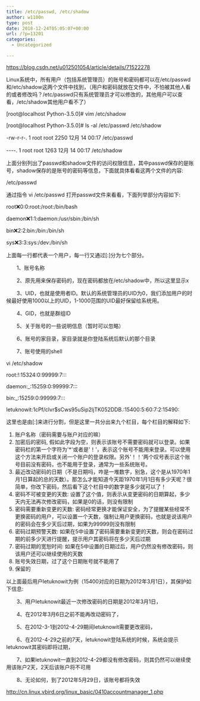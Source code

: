```yaml
---
title: /etc/passwd, /etc/shadow
author: w1100n
type: post
date: 2018-12-24T05:05:07+00:00
url: /?p=13201
categories:
  - Uncategorized

---
```

https://blog.csdn.net/u012501054/article/details/71522278

Linux系统中，所有用户（包括系统管理员）的账号和密码都可以在/etc/passwd和/etc/shadow这两个文件中找到，（用户和密码就放在文件中，不怕被其他人看的或者修改吗？/etc/passwd只有系统管理员才可以修改的，其他用户可以查看，/etc/shadow其他用户看不了）

[root@localhost Python-3.5.0]# vim /etc/shadow
  
[root@localhost Python-3.5.0]# ls -al /etc/passwd /etc/shadow
  
-rw-r-r-. 1 root root 2250 12月 14 00:17 /etc/passwd
  
----. 1 root root 1263 12月 14 00:17 /etc/shadow
  
上面分别列出了passwd和shadow文件的访问权限信息，其中passwd保存的是账号，shadow保存的是账号的密码等信息，下面就具体看看这两个文件的内容: 

/etc/passwd
  
通过指令 vi /etc/passwd 打开passwd文件来看看，下面列举部分内容如下: 

root:x:0:0:root:/root:/bin/bash
  
daemon:x:1:1:daemon:/usr/sbin:/bin/sh
  
bin:x:2:2:bin:/bin:/bin/sh
  
sys:x:3:3:sys:/dev:/bin/sh
  
上面每一行都代表一个用户，每一行又通过[:]分为七个部分。

　　1、账号名称
  
　　2、原先用来保存密码的，现在密码都放在/etc/shadow中，所以这里显示x
  
　　3、UID，也就是使用者ID。默认的系统管理员的UID为0，我们添加用户的时候最好使用1000以上的UID，1-1000范围的UID最好保留给系统用。
  
　　4、GID，也就是群组ID
  
　　5、关于账号的一些说明信息（暂时可以忽略）
  
　　6、账号的家目录，家目录就是你登陆系统后默认的那个目录
  
　　7、账号使用的shell

vi /etc/shadow

root:!:15324:0:99999:7:::
  
daemon:_:15259:0:99999:7:::
  
bin:_:15259:0:99999:7:::
  
letuknowit:$1$cPf/cIvr$sCws95uSip2ljTK052DDB.:15400:5:60:7:2:15490:
  
这里也是由[:]来进行分割，但是这里一共分出来九个栏目，每个栏目的解释如下: 

  1. 账户名称（密码需要与账户对应的嘛）
  2. 加密后的密码, 假如此字段为空，则表示该账号不需要密码就可以登录。如果密码栏的第一个字符为'*'或者是'！'，表示这个账号不能用来登录。可以使用这个方法来开启或关闭一个账户的登录权限。另外'！！'两个叹号表示这个账号目前没有密码，也不能用于登录，通常为一些系统账号。
  3. 最近改动密码的日期（不是日期吗，咋是一堆数字，别急，这个是从1970年1月1日算起的总的天数）。那怎么才能知道今天距1970年1月1日有多少天呢？很简单，你改下密码，然后看下这个栏目中的数字是多少就可以了！
  4. 密码不可被变更的天数: 设置了这个值，则表示从变更密码的日期算起，多少天内无法再次修改密码，如果是0的话，则没有限制
  5. 密码需要重新变更的天数: 密码经常更换才能保证安全，为了提醒某些经常不更换密码的用户，可以设置一个天数，强制让用户更换密码，也就是说该用户的密码会在多少天后过期，如果为99999则没有限制
  6. 密码过期预警天数: 如果在5中设置了密码需要重新变更的天数，则会在密码过期的前多少天进行提醒，提示用户其密码将在多少天后过期
  7. 密码过期的宽恕时间: 如果在5中设置的日期过后，用户仍然没有修改密码，则该用户还可以继续使用的天数
  8. 账号失效日期，过了这个日期账号就不能用了
  9. 保留的

以上面最后用户letuknowit为例（15400对应的日期为2012年3月1日），其保护如下信息: 

　　3、用户letuknowit最近一次修改密码的日期是2012年3月1日，
  
　　4、在2012年3月6日之前不能再改动密码了，
  
　　5、在2012-3-1到2012-4-29期间letuknowit需要更改密码，
  
　　6、在2012-4-29之前的7天，letuknowit登陆系统的时候，系统会提示letuknowit其密码即将过期，
  
　　7、如果letuknowit一直到2012-4-29都没有修改密码，则其仍然可以继续使用该账户2天，2天后该账户将不可用
  
　　8、无论如何，到了2012年5月29日，该账号都将失效

http://cn.linux.vbird.org/linux_basic/0410accountmanager_1.php